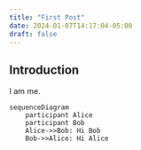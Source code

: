 ```yaml
---
title: "First Post"
date: 2024-01-07T14:17:04-05:00
draft: false
---
```


## Introduction

I am me.


```mermaid
sequenceDiagram
    participant Alice
    participant Bob
    Alice->>Bob: Hi Bob
    Bob->>Alice: Hi Alice
```